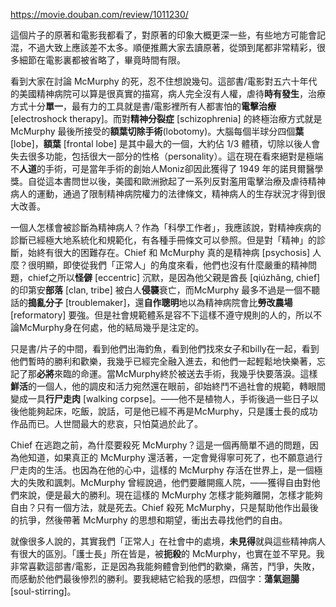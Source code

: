 https://movie.douban.com/review/1011230/

這個片子的原著和電影我都看了，對原著的印象大概更深一些，有些地方可能會記混，不過大致上應該差不太多。順便推薦大家去讀原著，從頭到尾都非常精彩，很多細節在電影裏都被省略了，畢竟時間有限。

看到大家在討論 McMurphy 的死，忍不住想說幾句。這部書/電影對五六十年代的美國精神病院可以算是很真實的描寫，病人完全沒有人權，虐待**時有發生**，治療方式十分**單一**，最有力的工具就是書/電影裡所有人都害怕的**電擊治療** [electroshock therapy]。而對**精神分裂症** [schizophrenia] 的終極治療方式就是 McMurphy 最後所接受的**額葉切除手術**(lobotomy)。大腦每個半球分四個**葉** [lobe]，**額葉** [frontal lobe] 是其中最大的一個，大約佔 1/3 體積，切除以後人會失去很多功能，包括很大一部分的性格（personality）。這在現在看來絕對是極端不**人道**的手術，可是當年手術的創始人Moniz卻因此獲得了 1949 年的諾貝爾醫學獎。自從這本書問世以後，美國和歐洲掀起了一系列反對濫用電擊治療及虐待精神病人的運動，通過了限制精神病院權力的法律條文，精神病人的生存狀況才得到很大改善。

一個人怎樣會被診斷為精神病人？作為「科學工作者」，我應該說，對精神疾病的診斷已經極大地系統化和規範化，有各種手冊條文可以參照。但是對「精神」的診斷，始終有很大的困難存在。Chief 和 McMurphy 真的是精神病 [psychosis] 人麼？很明顯，即使從我們「正常人」的角度來看，他們也沒有什麼嚴重的精神問題，chief之所以**怪僻** [eccentric] 沉默，是因為他父親是酋長 [qiúzhǎng, chief] 的印第安**部落** [clan, tribe] 被白人**侵襲**衰亡，而McMurphy 最多不過是一個不聽話的**搗亂分子** [troublemaker]，還**自作聰明**地以為精神病院會比**勞改農場** [reformatory] 要強。但是社會規範體系是容不下這樣不遵守規則的人的，所以不論McMurphy身在何處，他的結局幾乎是注定的。

只是書/片子的中間，看到他們出海釣魚，看到他們找來女子和billy在一起，看到他們暫時的勝利和歡樂，我幾乎已經完全融入進去，和他們一起輕鬆地快樂著，忘記了那**必將**來臨的命運。當McMurphy終於被送去手術，我幾乎快要落淚。這樣**鮮活**的一個人，他的調皮和活力宛然還在眼前，卻始終鬥不過社會的規範，轉眼間變成一具**行尸走肉** [walking corpse]。——他不是植物人，手術後過一些日子以後他能夠起床，吃飯，說話，可是他已經不再是McMurphy，只是護士長的成功作品而已。人世間最大的悲哀，只怕莫過於此了。

Chief 在逃跑之前，為什麼要殺死 McMurphy？這是一個再簡單不過的問題，因為他知道，如果真正的 McMurphy 還活著，一定會覺得寧可死了，也不願意過行尸走肉的生活。也因為在他的心中，這樣的 McMurphy 存活在世界上，是一個極大的失敗和諷刺。McMurphy 曾經說過，他們要離開瘋人院，——獲得自由對他們來說，便是最大的勝利。現在這樣的 McMurphy 怎樣才能夠離開，怎樣才能夠自由？只有一個方法，就是死去。Chief 殺死 McMurphy，只是幫助他作出最後的抗爭，然後帶著 McMurphy 的思想和期望，衝出去尋找他們的自由。

就像很多人說的，其實我們「正常人」在社會中的處境，**未見得**就與這些精神病人有很大的區別。「護士長」所在皆是，被**扼殺**的 McMurphy，也實在並不罕見。我非常喜歡這部書/電影，正是因為我能夠體會到他們的歡樂，痛苦，鬥爭，失敗，而感動於他們最後慘烈的勝利。要我總結它給我的感想，四個字：**蕩氣迴腸** [soul-stirring]。 
